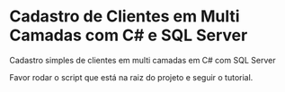 # Cadastro de Clientes em Multi Camadas com C# e SQL Server
Cadastro simples de clientes em multi camadas em C# com SQL Server

Favor rodar o script que está na raiz do projeto e seguir o tutorial.
